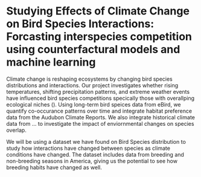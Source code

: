 # Studying Effects of Climate Change on Bird Species Interactions: Forcasting interspecies competition using counterfactural models and machine learning

Climate change is reshaping ecosystems by changing bird species distributions and interactions. Our project investigates whether rising temperatures, shifting precipitation patterns, and extreme weather events have influenced bird species competitions specically those with overallping ecological niches (). Using long-term bird speices data from eBird, we quantify co-occurance patterns over time and integrate habitat preference data from the Audubon Climate Reports. We also integrate historical climate data from ... to investigate the impact of enviornmental changes on species overlap. 

We will be using a dataset we have found on Bird Species distribution to study how interactions have changed between species as climate conditions have changed. The dataset includes data from breeding and non-breeding seasons in America, giving us the potential to see how breeding habits have changed as well. 
